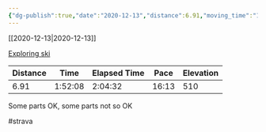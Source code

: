 ```yaml
---
{"dg-publish":true,"date":"2020-12-13","distance":6.91,"moving_time":"1:52:08","elapsed_time":"2:04:32","pace":"16:13","total_elevation_gain":510,"url":"https://www.strava.com/activities/4469534786","permalink":"/01-personal/strava/2020-12-13-exploring-ski/","dgPassFrontmatter":true}
---
```



[[2020-12-13\|2020-12-13]]

[Exploring ski](https://www.strava.com/activities/4469534786)

| Distance | Time    | Elapsed Time | Pace  | Elevation |
| -------- | ------- | ------------ | ----- | --------- |
| 6.91     | 1:52:08 | 2:04:32      | 16:13 | 510       |


Some parts OK, some parts not so OK

#strava
